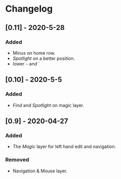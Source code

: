 # Changelog

## [0.11] - 2020-5-28
### Added
- Minus on home row.
- *Spotlight* on a better position.
- lower `~` and \` 

  

## [0.10] - 2020-5-5

### Added
- *Find* and *Spotlight* on magic layer.

## [0.9] - 2020-04-27
### Added
- The *Magic* layer for left hand edit and navigation.
### Removed
- Navigation & Mouse layer.
